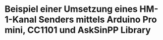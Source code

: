 # Beispiel einer Umsetzung eines HM-1-Kanal Senders mittels Arduino Pro mini, CC1101 und AskSinPP Library

